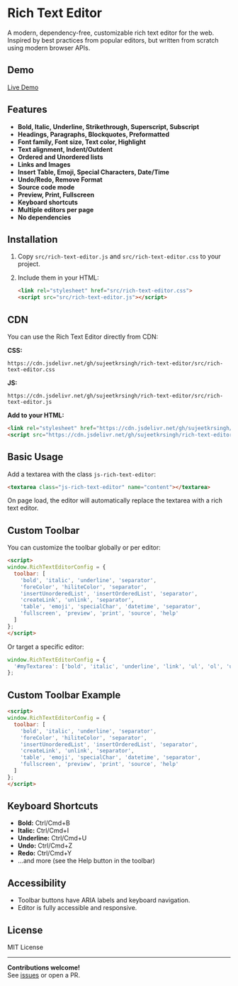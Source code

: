 # Rich Text Editor

A modern, dependency-free, customizable rich text editor for the web.  
Inspired by best practices from popular editors, but written from scratch using modern browser APIs.

## Demo

[Live Demo](https://sujeetkrsingh.github.io/rich-text-editor/)

## Features

- **Bold, Italic, Underline, Strikethrough, Superscript, Subscript**
- **Headings, Paragraphs, Blockquotes, Preformatted**
- **Font family, Font size, Text color, Highlight**
- **Text alignment, Indent/Outdent**
- **Ordered and Unordered lists**
- **Links and Images**
- **Insert Table, Emoji, Special Characters, Date/Time**
- **Undo/Redo, Remove Format**
- **Source code mode**
- **Preview, Print, Fullscreen**
- **Keyboard shortcuts**
- **Multiple editors per page**
- **No dependencies**

## Installation

1. Copy `src/rich-text-editor.js` and `src/rich-text-editor.css` to your project.
2. Include them in your HTML:

    ```html
    <link rel="stylesheet" href="src/rich-text-editor.css">
    <script src="src/rich-text-editor.js"></script>
    ```

## CDN

You can use the Rich Text Editor directly from CDN:

**CSS:**
```
https://cdn.jsdelivr.net/gh/sujeetkrsingh/rich-text-editor/src/rich-text-editor.css
```

**JS:**
```
https://cdn.jsdelivr.net/gh/sujeetkrsingh/rich-text-editor/src/rich-text-editor.js
```

**Add to your HTML:**
```html
<link rel="stylesheet" href="https://cdn.jsdelivr.net/gh/sujeetkrsingh/rich-text-editor/src/rich-text-editor.css" />
<script src="https://cdn.jsdelivr.net/gh/sujeetkrsingh/rich-text-editor/src/rich-text-editor.js"></script>
```

## Basic Usage

Add a textarea with the class `js-rich-text-editor`:

```html
<textarea class="js-rich-text-editor" name="content"></textarea>
```

On page load, the editor will automatically replace the textarea with a rich text editor.

## Custom Toolbar

You can customize the toolbar globally or per editor:

```html
<script>
window.RichTextEditorConfig = {
  toolbar: [
    'bold', 'italic', 'underline', 'separator',
    'foreColor', 'hiliteColor', 'separator',
    'insertUnorderedList', 'insertOrderedList', 'separator',
    'createLink', 'unlink', 'separator',
    'table', 'emoji', 'specialChar', 'datetime', 'separator',
    'fullscreen', 'preview', 'print', 'source', 'help'
  ]
};
</script>
```

Or target a specific editor:

```js
window.RichTextEditorConfig = {
  '#myTextarea': ['bold', 'italic', 'underline', 'link', 'ul', 'ol', 'undo', 'redo']
};
```

## Custom Toolbar Example

```html
<script>
window.RichTextEditorConfig = {
  toolbar: [
    'bold', 'italic', 'underline', 'separator',
    'foreColor', 'hiliteColor', 'separator',
    'insertUnorderedList', 'insertOrderedList', 'separator',
    'createLink', 'unlink', 'separator',
    'table', 'emoji', 'specialChar', 'datetime', 'separator',
    'fullscreen', 'preview', 'print', 'source', 'help'
  ]
};
</script>
```

## Keyboard Shortcuts

- **Bold:** Ctrl/Cmd+B
- **Italic:** Ctrl/Cmd+I
- **Underline:** Ctrl/Cmd+U
- **Undo:** Ctrl/Cmd+Z
- **Redo:** Ctrl/Cmd+Y
- ...and more (see the Help button in the toolbar)

## Accessibility

- Toolbar buttons have ARIA labels and keyboard navigation.
- Editor is fully accessible and responsive.

## License

MIT License

---

**Contributions welcome!**  
See [issues](https://github.com/sujeetkrsingh/rich-text-editor/issues) or open a PR.
